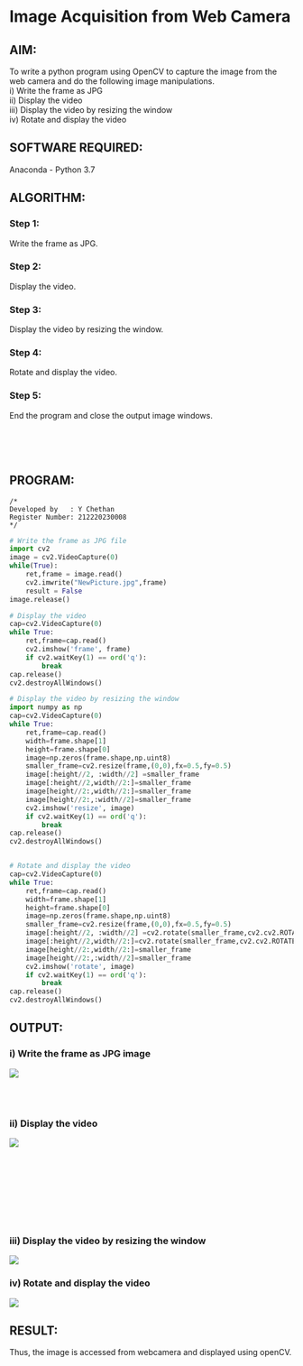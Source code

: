 # Image Acquisition from Web Camera

## AIM:
To write a python program using OpenCV to capture the image from the web camera and do the following image manipulations.
<br/>i) Write the frame as JPG
<br/>ii) Display the video
<br/>iii) Display the video by resizing the window
<br/>iv) Rotate and display the video

## SOFTWARE REQUIRED:

Anaconda - Python 3.7

## ALGORITHM:

### Step 1:
Write the frame as JPG.
### Step 2:
Display the video.
### Step 3:
Display the video by resizing the window.
### Step 4:
Rotate and display the video.
### Step 5:
End the program and close the output image windows.

<br><br><br>

## PROGRAM:
```
/*
Developed by   : Y Chethan
Register Number: 212220230008
*/
```
```python
# Write the frame as JPG file
import cv2
image = cv2.VideoCapture(0)
while(True):
    ret,frame = image.read()
    cv2.imwrite("NewPicture.jpg",frame)
    result = False
image.release()

# Display the video
cap=cv2.VideoCapture(0)
while True:
    ret,frame=cap.read()
    cv2.imshow('frame', frame)
    if cv2.waitKey(1) == ord('q'):
        break
cap.release()
cv2.destroyAllWindows()

# Display the video by resizing the window
import numpy as np
cap=cv2.VideoCapture(0)
while True:
    ret,frame=cap.read()
    width=frame.shape[1]
    height=frame.shape[0]
    image=np.zeros(frame.shape,np.uint8)
    smaller_frame=cv2.resize(frame,(0,0),fx=0.5,fy=0.5)
    image[:height//2, :width//2] =smaller_frame
    image[:height//2,width//2:]=smaller_frame
    image[height//2:,width//2:]=smaller_frame
    image[height//2:,:width//2]=smaller_frame
    cv2.imshow('resize', image)
    if cv2.waitKey(1) == ord('q'):
        break
cap.release()
cv2.destroyAllWindows()


# Rotate and display the video
cap=cv2.VideoCapture(0)
while True:
    ret,frame=cap.read()
    width=frame.shape[1]
    height=frame.shape[0]
    image=np.zeros(frame.shape,np.uint8)
    smaller_frame=cv2.resize(frame,(0,0),fx=0.5,fy=0.5)
    image[:height//2, :width//2] =cv2.rotate(smaller_frame,cv2.cv2.ROTATE_180)
    image[:height//2,width//2:]=cv2.rotate(smaller_frame,cv2.cv2.ROTATE_180)
    image[height//2:,width//2:]=smaller_frame
    image[height//2:,:width//2]=smaller_frame
    cv2.imshow('rotate', image)
    if cv2.waitKey(1) == ord('q'):
        break
cap.release()
cv2.destroyAllWindows()

```
## OUTPUT:

### i) Write the frame as JPG image
![](images/capture.png)

<br><br>

### ii) Display the video
![](images/videocapture.png)

<br><br><br><br><br><br><br>

### iii) Display the video by resizing the window
![](images/resize.png)

### iv) Rotate and display the video
![](images/rotate.png)

## RESULT:
Thus, the image is accessed from webcamera and displayed using openCV.

